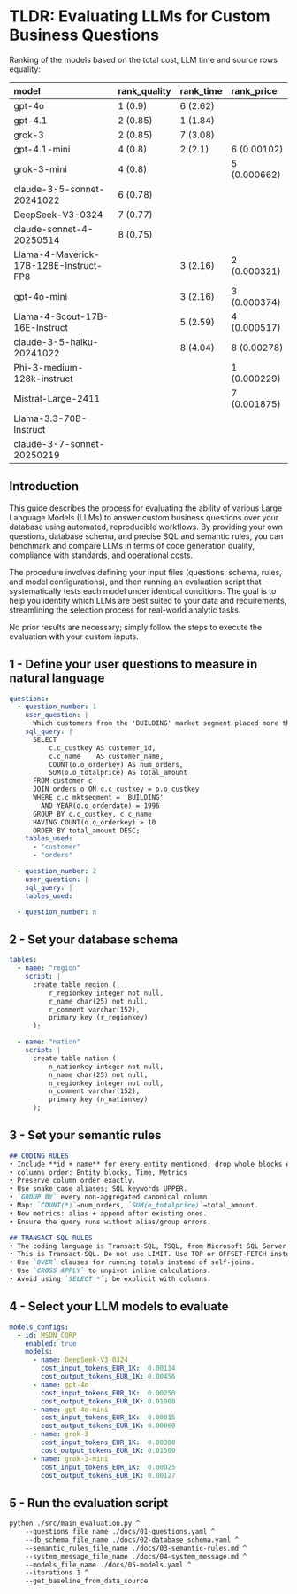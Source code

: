
# TLDR: Evaluating LLMs for Custom Business Questions

Ranking of the models based on the total cost, LLM time and source rows equality:

| model                                  | rank_quality   | rank_time   | rank_price   |
|:---------------------------------------|:---------------|:------------|:-------------|
| gpt-4o                                 | 1 (0.9)        | 6 (2.62)    |              |
| gpt-4.1                                | 2 (0.85)       | 1 (1.84)    |              |
| grok-3                                 | 2 (0.85)       | 7 (3.08)    |              |
| gpt-4.1-mini                           | 4 (0.8)        | 2 (2.1)     | 6 (0.00102)  |
| grok-3-mini                            | 4 (0.8)        |             | 5 (0.000662) |
| claude-3-5-sonnet-20241022             | 6 (0.78)       |             |              |
| DeepSeek-V3-0324                       | 7 (0.77)       |             |              |
| claude-sonnet-4-20250514               | 8 (0.75)       |             |              |
| Llama-4-Maverick-17B-128E-Instruct-FP8 |                | 3 (2.16)    | 2 (0.000321) |
| gpt-4o-mini                            |                | 3 (2.16)    | 3 (0.000374) |
| Llama-4-Scout-17B-16E-Instruct         |                | 5 (2.59)    | 4 (0.000517) |
| claude-3-5-haiku-20241022              |                | 8 (4.04)    | 8 (0.00278)  |
| Phi-3-medium-128k-instruct             |                |             | 1 (0.000229) |
| Mistral-Large-2411                     |                |             | 7 (0.001875) |
| Llama-3.3-70B-Instruct                 |                |             |              |
| claude-3-7-sonnet-20250219             |                |             |              |


## Introduction

This guide describes the process for evaluating the ability of various Large Language Models (LLMs) to answer custom business questions over your database using automated, reproducible workflows. By providing your own questions, database schema, and precise SQL and semantic rules, you can benchmark and compare LLMs in terms of code generation quality, compliance with standards, and operational costs.

The procedure involves defining your input files (questions, schema, rules, and model configurations), and then running an evaluation script that systematically tests each model under identical conditions. The goal is to help you identify which LLMs are best suited to your data and requirements, streamlining the selection process for real-world analytic tasks.

No prior results are necessary; simply follow the steps to execute the evaluation with your custom inputs.

## 1 - Define your user questions to measure in natural language

````yaml
questions:
  - question_number: 1
    user_question: |
      Which customers from the 'BUILDING' market segment placed more than 10 orders in 1996? Order by total order value descending.
    sql_query: |
      SELECT
          c.c_custkey AS customer_id,
          c.c_name    AS customer_name,
          COUNT(o.o_orderkey) AS num_orders,
          SUM(o.o_totalprice) AS total_amount
      FROM customer c
      JOIN orders o ON c.c_custkey = o.o_custkey
      WHERE c.c_mktsegment = 'BUILDING'
        AND YEAR(o.o_orderdate) = 1996
      GROUP BY c.c_custkey, c.c_name
      HAVING COUNT(o.o_orderkey) > 10
      ORDER BY total_amount DESC;
    tables_used:
      - "customer"
      - "orders"

  - question_number: 2
    user_question: |
    sql_query: |
    tables_used:

  - question_number: n

````

## 2 - Set your database schema

````yaml
tables:
  - name: "region"
    script: |
      create table region (
          r_regionkey integer not null,
          r_name char(25) not null,
          r_comment varchar(152),
          primary key (r_regionkey)
      );

  - name: "nation"
    script: |
      create table nation (
          n_nationkey integer not null,
          n_name char(25) not null,
          n_regionkey integer not null,
          n_comment varchar(152),
          primary key (n_nationkey)
      );
````

## 3 - Set your semantic rules

````markdown
## CODING RULES  
• Include **id + name** for every entity mentioned; drop whole blocks else.  
• columns order: Entity_blocks, Time, Metrics
• Preserve column order exactly.  
• Use snake_case aliases; SQL keywords UPPER.  
• `GROUP BY` every non-aggregated canonical column.  
• Map: `COUNT(*)`→num_orders, `SUM(o_totalprice)`→total_amount.  
• New metrics: alias + append after existing ones.  
• Ensure the query runs without alias/group errors.

## TRANSACT-SQL RULES
• The coding language is Transact-SQL, TSQL, from Microsoft SQL Server
• This is Transact-SQL. Do not use LIMIT. Use TOP or OFFSET-FETCH instead to limit results.
• Use `OVER` clauses for running totals instead of self-joins.
• Use `CROSS APPLY` to unpivot inline calculations.
• Avoid using `SELECT *`; be explicit with columns.
````

## 4 - Select your LLM models to evaluate

```yaml
models_configs:
  - id: MSDN_CORP
    enabled: true
    models:
      - name: DeepSeek-V3-0324
        cost_input_tokens_EUR_1K:  0.00114
        cost_output_tokens_EUR_1K: 0.00456
      - name: gpt-4o
        cost_input_tokens_EUR_1K:  0.00250
        cost_output_tokens_EUR_1K: 0.01000
      - name: gpt-4o-mini
        cost_input_tokens_EUR_1K:  0.00015
        cost_output_tokens_EUR_1K: 0.00060
      - name: grok-3
        cost_input_tokens_EUR_1K:  0.00300
        cost_output_tokens_EUR_1K: 0.01500
      - name: grok-3-mini
        cost_input_tokens_EUR_1K:  0.00025
        cost_output_tokens_EUR_1K: 0.00127
```

## 5 - Run the evaluation script

```bash
python ./src/main_evaluation.py ^
    --questions_file_name ./docs/01-questions.yaml ^
    --db_schema_file_name ./docs/02-database_schema.yaml ^
    --semantic_rules_file_name ./docs/03-semantic-rules.md ^
    --system_message_file_name ./docs/04-system_message.md ^
    --models_file_name ./docs/05-models.yaml ^
    --iterations 1 ^
    --get_baseline_from_data_source
```
